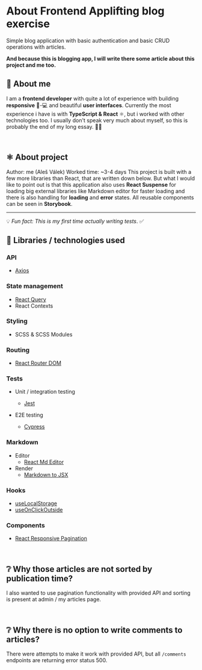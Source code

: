 # About Frontend Applifting blog exercise

Simple blog application with basic authentication and basic CRUD operations with articles.
<br />

**And because this is blogging app, I will write there some article about this project and me too.**
<br />

## 🧑 About me

I am a **frontend developer** with quite a lot of experience with building **responsive** 📱-💻 and beautiful **user interfaces**.
Currently the most experience i have is with **TypeScript & React** ⚛️, but i worked with other technologies too.
I usually don't speak very much about myself, so this is probably the end of my long essay. 🤷‍♂️

<br />

## ⚛️ About project

Author: me (Aleš Válek)
Worked time: ~3-4 days
This project is built with a few more libraries than React, that are written down below.
But what I would like to point out is that this application also uses **React Suspense** for loading big external libraries like Markdown editor for faster loading and there is also handling for **loading** and **error** states.
All reusable components can be seen in **Storybook**.

---

💡 _Fun fact: This is my first time actually writing tests_. ✅
<br />

## 📘 Libraries / technologies used

### API

- [Axios](https://github.com/axios/axios)

### State management

- [React Query](https://github.com/TanStack/query)
- React Contexts

### Styling

- SCSS & SCSS Modules

### Routing

- [React Router DOM](https://github.com/remix-run/react-router)

### Tests

- Unit / integration testing

  - [Jest](https://github.com/facebook/jest)

- E2E testing

  - [Cypress](https://github.com/cypress-io/cypress)

### Markdown

- Editor
  - [React Md Editor](https://github.com/uiwjs/react-md-editor)
- Render
  - [Markdown to JSX](https://github.com/probablyup/markdown-to-jsx)

### Hooks

- [useLocalStorage](https://github.com/nas5w/use-local-storage)
- [useOnClickOutside](https://github.com/Andarist/use-onclickoutside)

### Components

- [React Responsive Pagination](https://github.com/jonelantha/react-responsive-pagination)

<br />

## ❔ Why those articles are not sorted by publication time?

I also wanted to use pagination functionality with provided API and sorting is present at admin / my articles page.

<br />

## ❔ Why there is no option to write comments to articles?

There were attempts to make it work with provided API, but all `/comments` endpoints are returning error status 500.
